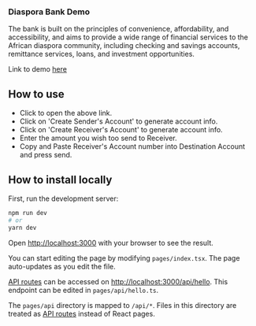 ### Diaspora Bank Demo

The bank is built on the principles of convenience, affordability, and accessibility, and aims to provide a wide range of financial services to the African diaspora community, including checking and savings accounts, remittance services, loans, and investment opportunities. 

Link to demo [here](https://jsitor.com/hxO7ra7P14)


## How to use

- Click to open the above link. 
- Click on 'Create Sender's Account' to generate account info.
- Click on 'Create Receiver's Account' to generate account info.
- Enter the amount you wish too send to Receiver. 
- Copy and Paste Receiver's Account number into Destination Account and press send. 

## How to install locally

First, run the development server:

```bash
npm run dev
# or
yarn dev
```

Open [http://localhost:3000](http://localhost:3000) with your browser to see the result.

You can start editing the page by modifying `pages/index.tsx`. The page auto-updates as you edit the file.

[API routes](https://nextjs.org/docs/api-routes/introduction) can be accessed on [http://localhost:3000/api/hello](http://localhost:3000/api/hello). This endpoint can be edited in `pages/api/hello.ts`.

The `pages/api` directory is mapped to `/api/*`. Files in this directory are treated as [API routes](https://nextjs.org/docs/api-routes/introduction) instead of React pages.



